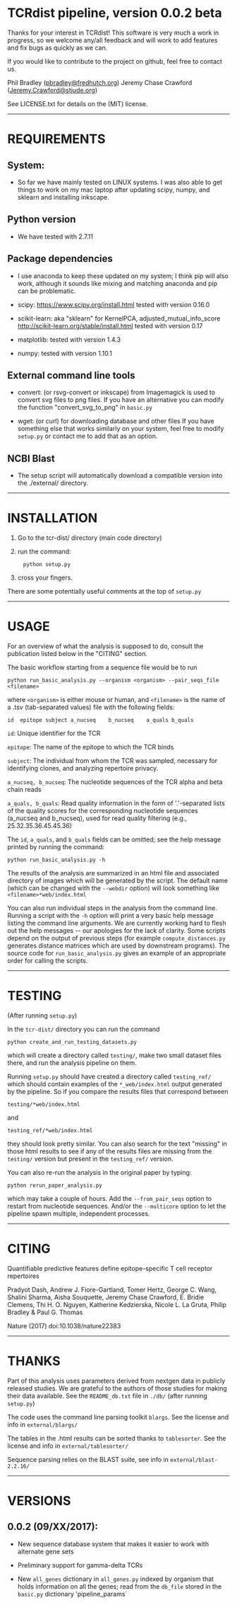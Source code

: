 # TCRdist pipeline, version 0.0.2 beta

Thanks for your interest in TCRdist! This software is very much a
work in progress, so we welcome any/all feedback and will work to
add features and fix bugs as quickly as we can.

If you would like to contribute to the project on github, feel free
to contact us.

Phil Bradley (pbradley@fredhutch.org)
Jeremy Chase Crawford (Jeremy.Crawford@stjude.org)

See LICENSE.txt for details on the (MIT) license.

---
# REQUIREMENTS

## System:

 - So far we have mainly tested on LINUX systems. I was also able to get things to work on my mac laptop after updating scipy, numpy, and sklearn and installing inkscape.

## Python version
 - We have tested with 2.7.11

## Package dependencies

 - I use anaconda to keep these updated on my system; I think pip will also work, although it sounds like mixing and matching anaconda and pip can be problematic.

 - scipy:
 	https://www.scipy.org/install.html
	tested with version 0.16.0
				
 - scikit-learn:
   aka "sklearn" for KernelPCA, adjusted_mutual_info_score
	 http://scikit-learn.org/stable/install.html
	 tested with version 0.17
				
 - matplotlib:
 	 tested with version 1.4.3
				
 - numpy:
 	 tested with version 1.10.1


## External command line tools

 - convert: (or rsvg-convert or inkscape)
 	 from Imagemagick is used to convert svg files to png files. If you have an alternative you can modify the function "convert_svg_to_png" in `basic.py`

 - wget: (or curl)
 	 for downloading database and other files
	 If you have something else that works similarly on your system, feel free to modify `setup.py` or contact me to add that as an option.
				
## NCBI Blast
 - The setup script will automatically download a compatible version into the ./external/ directory.


---
# INSTALLATION

1) Go to the tcr-dist/ directory (main code directory)

2) run the command:
```
	 python setup.py
```

3) cross your fingers.

There are some potentially useful comments at the top of `setup.py`

---
# USAGE

For an overview of what the analysis is supposed to do, consult the publication listed below in the "CITING" section.

The basic workflow starting from a sequence file would be to run
```
python run_basic_analysis.py --organism <organism> --pair_seqs_file <filename>
```
where `<organism>` is either mouse or human, and `<filename>` is the name of a .tsv (tab-separated values) file with the following fields:
```
id	epitope	subject	a_nucseq	b_nucseq	a_quals	b_quals
```

`id`: Unique identifier for the TCR

`epitope`: The name of the epitope to which the TCR binds

`subject`: The individual from whom the TCR was sampled, necessary for identifying clones, and analyzing repertoire privacy.

`a_nucseq, b_nucseq`: The nucleotide sequences of the TCR alpha and beta chain reads

`a_quals, b_quals`: Read quality information in the form of '.'-separated lists of the quality scores for the corresponding nucleotide sequences (a_nucseq and b_nucseq), used for read quality filtering (e.g., 25.32.35.36.45.45.36)

The `id`, `a_quals`, and `b_quals` fields can be omitted; see the help message printed by running the command:
```
python run_basic_analysis.py -h
```

The results of the analysis are summarized in an html file and associated directory of images which will be generated by the script. The default name (which can be changed with the `--webdir` option) will look something like `<filename>*web/index.html`

You can also run individual steps in the analysis from the command line. Running a script with the `-h` option will print a very basic help message listing the command line arguments. We are currently working hard to flesh out the help messages -- our apologies for the lack of clarity. Some scripts depend on the output of previous steps (for example `compute_distances.py` generates distance matrices which are used by downstream programs). The source code for `run_basic_analysis.py` gives an example of an appropriate order for calling the scripts.


---
# TESTING

(After running `setup.py`)

In the `tcr-dist/` directory you can run the command
```
python create_and_run_testing_datasets.py
```

which will create a directory called `testing/`, make two small dataset files there, and run the analysis pipeline on them.

Running `setup.py` should have created a directory called `testing_ref/` which should contain examples of the `*_web/index.html` output generated by the pipeline. So if you compare the results files that correspond between
```
testing/*web/index.html
```
and
```
testing_ref/*web/index.html
```

they should look pretty similar. You can also search for the text "missing" in those html results to see if any of the results files are missing from the `testing/` version but present in the `testing_ref/` version.


You can also re-run the analysis in the original paper by typing:
```
python rerun_paper_analysis.py
```
which may take a couple of hours. Add the `--from_pair_seqs` option to restart from nucleotide sequences. And/or the `--multicore` option to let the pipeline spawn multiple, independent processes.


---
# CITING

Quantifiable predictive features define epitope-specific T cell receptor repertoires

Pradyot Dash, Andrew J. Fiore-Gartland, Tomer Hertz, George C. Wang, Shalini Sharma, Aisha Souquette, Jeremy Chase Crawford, E. Bridie Clemens, Thi H. O. Nguyen, Katherine Kedzierska, Nicole L. La Gruta, Philip Bradley & Paul G. Thomas

Nature (2017) doi:10.1038/nature22383

---
# THANKS

Part of this analysis uses parameters derived from nextgen data in publicly released studies. We are grateful to the authors of those studies for making their data available. See the `README_db.txt` file in `./db/` (after running `setup.py`)

The code uses the command line parsing toolkit `blargs`. See the license and info in `external/blargs/`

The tables in the .html results can be sorted thanks to `tablesorter`. See the license and info in `external/tablesorter/`

Sequence parsing relies on the BLAST suite, see info in `external/blast-2.2.16/`

---
# VERSIONS

## 0.0.2 (09/XX/2017):

- New sequence database system that makes it easier to work with alternate gene sets

- Preliminary support for gamma-delta TCRs

- New `all_genes` dictionary in `all_genes.py` indexed by organism that holds information on all the genes; read from the `db_file` stored in
the `basic.py` dictionary 'pipeline_params`
